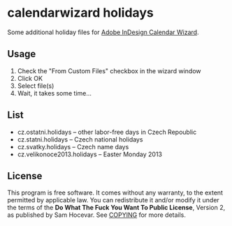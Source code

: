 calendarwizard holidays
=======================

Some additional holiday files for [Adobe InDesign Calendar Wizard](http://calendarwizard.sf.net/).

## Usage
1. Check the "From Custom Files" checkbox in the wizard window
2. Click OK
3. Select file(s)
4. Wait, it takes some time…

## List
* cz.ostatni.holidays – other labor-free days in Czech Repoublic
* cz.statni.holidays  – Czech national holidays
* cz.svatky.holidays  – Czech name days
* cz.velikonoce2013.holidays – Easter Monday 2013

## License
This program is free software. It comes without any warranty, to the extent permitted by applicable law. You can redistribute it and/or modify it under the terms of the **Do What The Fuck You Want To Public License**, Version 2, as published by Sam Hocevar. See [COPYING](http://sam.zoy.org/wtfpl/COPYING) for more details.
